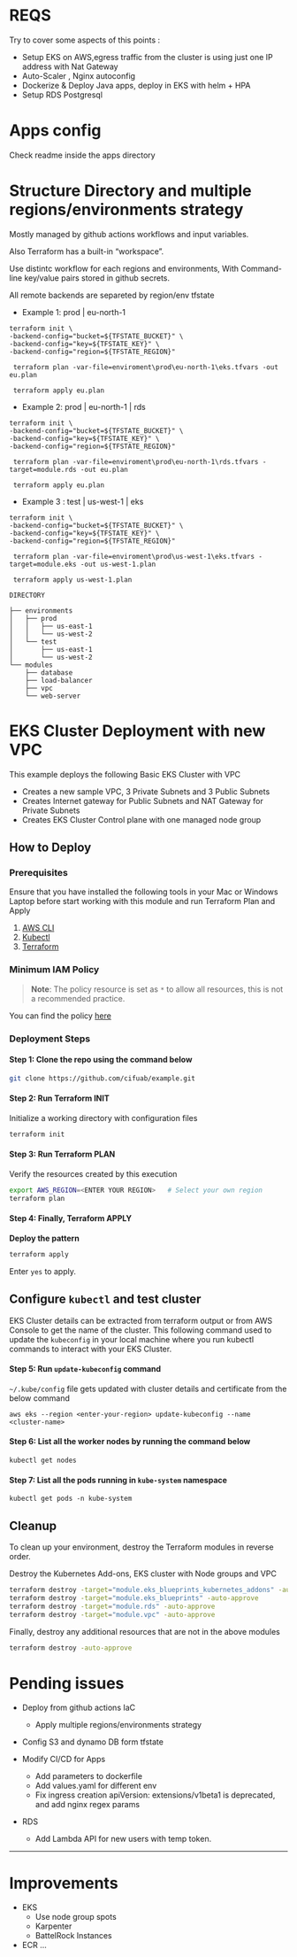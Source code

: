 # REQS

Try to cover some aspects of this points :

- Setup EKS on AWS,egress traffic from the cluster is using just one IP address with Nat Gateway
- Auto-Scaler , Nginx autoconfig
- Dockerize & Deploy Java apps, deploy in EKS with helm + HPA
- Setup RDS Postgresql

# Apps config

Check readme inside the apps directory

# Structure Directory and multiple regions/environments strategy

Mostly managed by github actions workflows and input variables.

Also Terraform has a built-in “workspace”.

Use distintc workflow for each regions and environments,
With Command-line key/value pairs stored in github secrets.

All remote backends are separeted by region/env tfstate

- Example 1: prod | eu-north-1

```
terraform init \
-backend-config="bucket=${TFSTATE_BUCKET}" \
-backend-config="key=${TFSTATE_KEY}" \
-backend-config="region=${TFSTATE_REGION}" 

 terraform plan -var-file=enviroment\prod\eu-north-1\eks.tfvars -out eu.plan 

 terraform apply eu.plan
```

- Example 2: prod | eu-north-1 | rds

```
terraform init \
-backend-config="bucket=${TFSTATE_BUCKET}" \
-backend-config="key=${TFSTATE_KEY}" \
-backend-config="region=${TFSTATE_REGION}" 

 terraform plan -var-file=enviroment\prod\eu-north-1\rds.tfvars -target=module.rds -out eu.plan 

 terraform apply eu.plan
```

- Example 3 : test | us-west-1 | eks

```
terraform init \
-backend-config="bucket=${TFSTATE_BUCKET}" \
-backend-config="key=${TFSTATE_KEY}" \
-backend-config="region=${TFSTATE_REGION}" 

 terraform plan -var-file=enviroment\prod\us-west-1\eks.tfvars -target=module.eks -out us-west-1.plan 

 terraform apply us-west-1.plan
```

```
DIRECTORY

├── environments
│   ├── prod
│   │   ├── us-east-1
│   │   └── us-west-2
│   └── test
│       ├── us-east-1
│       └── us-west-2
└── modules
    ├── database
    ├── load-balancer
    ├── vpc
    └── web-server
```


# EKS Cluster Deployment with new VPC

This example deploys the following Basic EKS Cluster with VPC

- Creates a new sample VPC, 3 Private Subnets and 3 Public Subnets
- Creates Internet gateway for Public Subnets and NAT Gateway for Private Subnets
- Creates EKS Cluster Control plane with one managed node group

## How to Deploy

### Prerequisites

Ensure that you have installed the following tools in your Mac or Windows Laptop before start working with this module and run Terraform Plan and Apply

1. [AWS CLI](https://docs.aws.amazon.com/cli/latest/userguide/install-cliv2.html)
2. [Kubectl](https://Kubernetes.io/docs/tasks/tools/)
3. [Terraform](https://learn.hashicorp.com/tutorials/terraform/install-cli)

### Minimum IAM Policy

> **Note**: The policy resource is set as `*` to allow all resources, this is not a recommended practice.

You can find the policy [here](min-iam-policy.json)

### Deployment Steps

#### Step 1: Clone the repo using the command below

```sh
git clone https://github.com/cifuab/example.git
```

#### Step 2: Run Terraform INIT

Initialize a working directory with configuration files

```sh
terraform init
```

#### Step 3: Run Terraform PLAN

Verify the resources created by this execution

```sh
export AWS_REGION=<ENTER YOUR REGION>   # Select your own region
terraform plan
```

#### Step 4: Finally, Terraform APPLY

**Deploy the pattern**

```sh
terraform apply
```

Enter `yes` to apply.

## Configure `kubectl` and test cluster

EKS Cluster details can be extracted from terraform output or from AWS Console to get the name of the cluster.
This following command used to update the `kubeconfig` in your local machine where you run kubectl commands to interact with your EKS Cluster.

#### Step 5: Run `update-kubeconfig` command

`~/.kube/config` file gets updated with cluster details and certificate from the below command

    aws eks --region <enter-your-region> update-kubeconfig --name <cluster-name>

#### Step 6: List all the worker nodes by running the command below

    kubectl get nodes

#### Step 7: List all the pods running in `kube-system` namespace

    kubectl get pods -n kube-system

## Cleanup

To clean up your environment, destroy the Terraform modules in reverse order.

Destroy the Kubernetes Add-ons, EKS cluster with Node groups and VPC

```sh
terraform destroy -target="module.eks_blueprints_kubernetes_addons" -auto-approve
terraform destroy -target="module.eks_blueprints" -auto-approve
terraform destroy -target="module.rds" -auto-approve
terraform destroy -target="module.vpc" -auto-approve
```

Finally, destroy any additional resources that are not in the above modules

```sh
terraform destroy -auto-approve
```

# Pending issues

- Deploy from github actions IaC
  - Apply multiple regions/environments strategy

- Config S3 and dynamo DB form tfstate
- Modify CI/CD for Apps
  - Add parameters to dockerfile
  - Add values.yaml for different env
  - Fix ingress creation apiVersion: extensions/v1beta1 is deprecated, and add nginx regex params

- RDS
    - Add Lambda API for new users with temp token.

----

# Improvements

- EKS
  - Use node group spots
  - Karpenter
  - BattelRock Instances
- ECR
...



